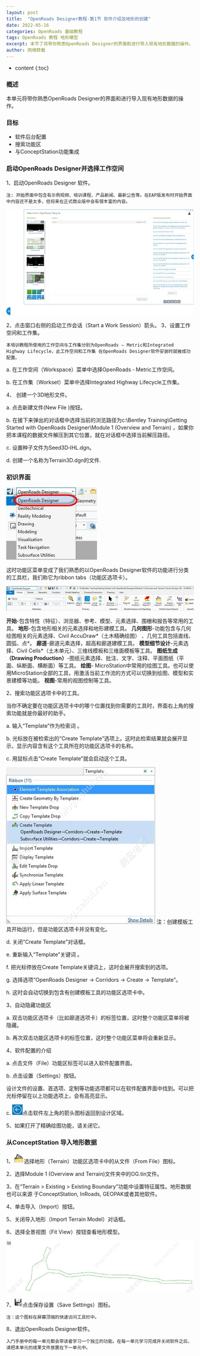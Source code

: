 ```yaml
---
layout: post
title:  "OpenRoads Designer教程-第1节 软件介绍及地形的创建"
date: 2022-05-16
categories: OpenRoads 基础教程
tags: OpenRoads 教程 地形模型
excerpt: 本节了将带你熟悉OpenRoads Designer的界面和进行导入现有地形数据的操作。
author: 网络转载
---
```

* content
{:toc}

### 概述
本单元将带你熟悉OpenRoads Designer的界面和进行导入现有地形数据的操作。

### 目标
- 软件后台配置
- 搜索功能区
- 与ConceptStation功能集成

### 启动OpenRoads Designer并选择工作空间
1、启动OpenRoads Designer 软件。

    注: 开始界面中包含有示例视频、培训课程、产品新闻、最新公告等。在EAP版发布时开始界面中内容还不是太多，但将来在正式商业版中会有很丰富的内容。
![](/img/2022/2022-09-09-15-18-26.png)

2、点击窗口右侧的启动工作会话（Start a Work Session）箭头。
3、设置工作空间和工作集。

    本培训教程所使用的工作空间与工作集分别为OpenRoads – Metric和Integrated Highway Lifecycle，此工作空间和工作集 在OpenRoads Designer软件安装时就被成功配置。

a. 在工作空间（Workspace）菜单中选择OpenRoads ‐ Metric工作空间。

b. 在工作集（Workset）菜单中选择Integrated Highway Lifecycle工作集。

4、 创建一个3D地形文件。

a. 点击新建文件(New File )按钮。

b. 在接下来弹出的对话框中选择当前的浏览路径为c:\Bentley Training\Getting Started with OpenRoads Designer\Module 1 (Overview    and Terrain) ，如果你把本课程的数据文件解压到其它位置，就在对话框中选择当前解压路径。

c. 设置种子文件为Seed3D‐IHL.dgn。

d. 创建一个名称为Terrain3D.dgn的文件.

### 初识界面
![](/img/2022/2022-09-09-15-18-45.png)  

这时功能区菜单变成了我们熟悉的以OpenRoads Designer软件的功能进行分类的工具栏，我们称它为ribbon tabs（功能区选项卡）。

![](/img/2022/2022-09-09-15-18-55.png) 
 
**开始**-包含特性（特征）、浏览器、参考、模型、元素选择、围栅和报告等常用的工具。
**地形**-包含地形相关的元素选择和地形建模工具。
**几何图形**-功能包含与几何绘图相关的元素选择、Civil AccuDraw*（土木精确绘图） 、几何工具包括直线、圆弧、点*。
**廊道**-廊道元素选择，超高和廊道建模工具。
**模型细节设计**-元素选择、Civil Cells*（土木单元）、三维线模板和三维面模板等工具。
**图纸生成（Drawing Production）**-图纸元素选择、批注、文字、注释、平面图纸（平面、纵断面、横断面）等工具。
**绘图**- MicroStation中常用的绘图工具。也可以使用MicroStation全部的工具，用激活当前工作流的方式可以切换到绘图、模型和实景建模等功能。
**视图**-常用的视图控制等工具。 

2、搜索功能区选项卡中的工具。

当你不确定要在功能区选项卡中的哪个位置找到你需要的工具时，界面右上角的搜索功能就是你最好的助手。

a. 输入“Template”作为检索词 。

b. 光标放在被检索出的“Create Template”选项上。这时此检索结果就会展开显示，显示内容含有这个工具所在的功能区选项卡的名称。

c. 用鼠标点击“Create Template”就会启动这个工具。

![](/img/2022/2022-09-09-15-19-11.png)
    注：创建模板工具开始运行，但是功能区选项卡并没有变化。                

d. 关闭“Create Template”对话框。

e. 重新输入“Template”关键词 。

f. 把光标停放在Create Template关键词上，这时会展开搜索到的选项。                   

g. 选择选项“OpenRoads Designer → Corridors → Create → Template”。

h. 这时会自动切换到包含有创建模板工具的功能区选项卡中。

3、自动隐藏功能区

a. 双击功能区选项卡（比如廊道选项卡）的标签位置，这时整个功能区菜单将被隐藏。

b. 再次双击功能区选项卡的标签位置，这时整个功能区菜单将会重新显示。

4、软件配置的介绍

a. 点击文件（File）功能区标签可以进入软件配置界面。

b. 点击设置（Settings）按钮。

设计文件的设置、首选项、定制等功能选项都可以在软件配置界面中找到。可以把光标停留在以上功能选项上，会有高亮显示。

c. ![](/img/2022/2022-09-09-15-20-46.png)点击软件左上角的箭头图标返回到设计区域。

5、如果打开了精确绘图功能，请关闭它。

### 从ConceptStation 导入地形数据

1、![](/img/2022/2022-09-09-15-20-10.png)选择地形（Terrain）功能区选项卡中的从文件（From File）图标。

2、选择Module 1 (Overview and Terrain)文件夹中的OG.tin文件。

3、在“Terrain > Existing > Existing Boundary”功能中设置特征属性。地形数据也可以来源
于ConceptStation, InRoads, GEOPAK或者其他软件。

4、单击导入（Import）按钮。

5、关闭导入地形（Import Terrain Model）对话框。

6、选择全景视图（Fit View）按钮查看地形模型。
 
![](/img/2022/2022-09-09-15-19-26.png) 
 
7、![](/img/2022/2022-09-09-15-19-53.png)点击保存设置（Save Settings）图标。

    注：这个图标在屏幕顶端的快速访问工具栏中。

8、退出OpenRoads Designer软件。

    入门手册中的每一单元都会带读者学习一个独立的功能。在每一单元学习完成并关闭软件之后，请把本单元的成果文件放置在下一单元中。